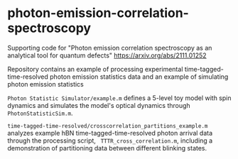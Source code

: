 # photon-emission-correlation-spectroscopy

Supporting code for "Photon emission correlation spectroscopy as an analytical tool for quantum defects"
https://arxiv.org/abs/2111.01252

Repository contains an example of processing experimental time-tagged-time-resolved photon emission statistics data and an example of simulating photon emission statistics

`Photon Statistic Simulator/example.m` defines a 5-level toy model with spin dynamics and simulates the model's optical dynamics through `PhotonStatisticSim.m`.

`time-tagged-time-resolved/crosscorrelation_partitions_example.m` analyzes example hBN time-tagged-time-resolved photon arrival data through the processing script, ` TTTR_cross_correlation.m`, including a demonstration of partitioning data between different blinking states.
